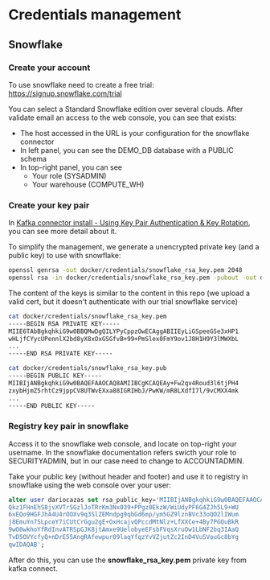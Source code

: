 # Credentials management

## Snowflake

### Create your account

To use snowflake need to create a free trial: https://signup.snowflake.com/trial

You can select a Standard Snowflake edition over several clouds. 
After validate email an access to the web console, you can see that exists:

- The host accessed in the URL is your configuration for the snowflake connector
- In left panel, you can see the DEMO_DB database with a PUBLIC schema
- In top-right panel, you can see 
  - Your role (SYSADMIN)
  - Your warehouse (COMPUTE_WH)

### Create your key pair

In [Kafka connector install - Using Key Pair Authentication & Key Rotation], you can 
see more detail about it. 

To simplify the management, we generate a unencrypted private key (and a public key) 
to use with snowflake:

```sh
openssl genrsa -out docker/credentials/snowflake_rsa_key.pem 2048
openssl rsa -in docker/credentials/snowflake_rsa_key.pem -pubout -out docker/credentials/snowflake_rsa_key.pub
```

The content of the keys is similar to the content in this repo 
(we upload a valid cert, but it doesn't authenticate with our trial snowflake service)

```sh
cat docker/credentials/snowflake_rsa_key.pem
-----BEGIN RSA PRIVATE KEY-----
MIIE6TAbBgkqhkiG9w0BBQMwDgQILYPyCppzOwECAggABIIEyLiGSpeeGSe3xHP1
wHLjfCYycUPennlX2bd8yX8xOxGSGfvB+99+PmSlex0FmY9ov1J8H1H9Y3lMWXbL
...
-----END RSA PRIVATE KEY-----
```
```sh
cat docker/credentials/snowflake_rsa_key.pub
-----BEGIN PUBLIC KEY-----
MIIBIjANBgkqhkiG9w0BAQEFAAOCAQ8AMIIBCgKCAQEAy+Fw2qv4Roud3l6tjPH4
zxybHjmZ5rhtCz9jppCV8UTWvEXxa88IGRIHbJ/PwKW/mR8LXdfI7l/9vCMXX4mk
...
-----END PUBLIC KEY-----
```

### Registry key pair in snowflake

Access it to the snowflake web console, and locate on top-right your username.
In the snowflake documentation refers swicth your role to SECURITYADMIN, but 
in our case need to change to ACCOUNTADMIN.

Take your public key (without header and footer) and use it to registry in snowflake 
using the web console over your user:

```sql
alter user dariocazas set rsa_public_key='MIIBIjANBgkqhkiG9w0BAQEFAAOCAQ8AMIIBCgKCAQEArJFv7/40nuy8D4FC76wQ
Qkz1FHnEhS8jvXVTrSGzlJoTRrKm3Nx039+PPgz0EkzW/WiUdyPF6G4ZJh5L9+WU
6xEQo9HGFJhA4U4rOOXv9q3SlZEMndpg9qbGd6mp/ym5GZ9lznBVc33oQO2lIWum
j8EmuYn7SLpceY7iCUtCrGgu2gE+OxHcajvQPccdMtNlz+LfXXCe+4By7PGQuBkR
9wO0wkhoYfRdInvATRSpGJK8jtAmxe9UelobyeEFsbFVqsXruOw1LbNF2bq3IAaQ
TvD5OVYcfyQ+nDrE55AngRAfewpur09laqYfqzYvVZjutZc2InD4VuSVouGc8bYg
qwIDAQAB';
```

After do this, you can use the __snowflake_rsa_key.pem__ private key from kafka
connect.

[Kafka connector install - Using Key Pair Authentication & Key Rotation]: https://docs.snowflake.com/en/user-guide/kafka-connector-install.html#using-key-pair-authentication-key-rotation

